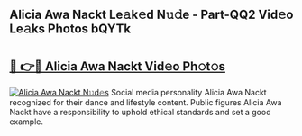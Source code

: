 ## Alicia Awa Nackt Le𝚊k𝚎d N𝚞𝚍e - Part-QQ2 Vid𝚎o Le𝚊ks Photos bQYTk

# <h2><a href="http://fb95zsv.evod.top/?m=Alicia+Awa+Nackt">🔗 👉🔴 Alicia Awa Nackt Vid𝚎o Ph𝚘t𝚘s</a></h2>

[![Alicia Awa Nackt N𝚞d𝚎s](https://i.imgur.com/8V9OHl7.gif)](http://fb95zsv.evod.top/?m=Alicia+Awa+Nackt)
Social media personality Alicia Awa Nackt recognized for their dance and lifestyle content. Public figures Alicia Awa Nackt have a responsibility to uphold ethical standards and set a good example. 
